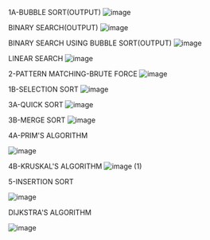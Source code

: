 1A-BUBBLE SORT(OUTPUT)
![image](https://github.com/user-attachments/assets/f5517d90-c34b-421c-974f-13fb1892d347)

BINARY SEARCH(OUTPUT)
![image](https://github.com/user-attachments/assets/af5f5292-4e7c-4186-b24f-ee61e771e29c)

BINARY SEARCH USING BUBBLE SORT(OUTPUT)
![image](https://github.com/user-attachments/assets/464dd906-d09d-4ce0-a6d6-21e245e59216)

LINEAR SEARCH
![image](https://github.com/user-attachments/assets/4ceb7021-6154-461f-87cc-e0bd7c95b01d)

2-PATTERN MATCHING-BRUTE FORCE
![image](https://github.com/user-attachments/assets/5784c506-2cdd-4262-9261-7e4031f69aeb)

1B-SELECTION SORT
![image](https://github.com/user-attachments/assets/8d7cc13c-cfa3-46dd-9b76-fba9ada3af5e)

3A-QUICK SORT
![image](https://github.com/user-attachments/assets/41eb81b1-8188-4369-85df-fd22375cdda8)

3B-MERGE SORT
![image](https://github.com/user-attachments/assets/95d9704b-cdc4-4bdf-8a91-bb1366058487)

4A-PRIM'S ALGORITHM

![image](https://github.com/user-attachments/assets/f1a04552-57ec-48f4-9228-465de39da4ec)

4B-KRUSKAL'S ALGORITHM
![image (1)](https://github.com/user-attachments/assets/82e11d2c-6a9a-4c02-bfb4-c5140634b1a2)

5-INSERTION SORT

![image](https://github.com/user-attachments/assets/fdd468db-ee46-4dd2-b218-cd9b3888842c)

DIJKSTRA'S ALGORITHM

![image](https://github.com/user-attachments/assets/7411d037-5686-47fa-82da-91bfadfe2c7e)






